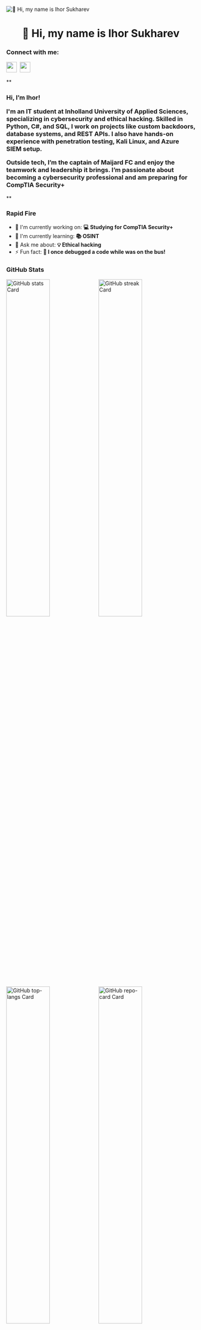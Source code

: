 ![👋 Hi, my name is Ihor Sukharev](https://user-images.githubusercontent.com/10498744/210012254-234538ff-d198-48aa-8964-37e6fd45d227.gif)

<div id="toc">
  <ul align="center" style="list-style: none">
    <summary>
      <h1>
        👋 Hi, my name is Ihor Sukharev
      </h1>
    </summary>
  </ul>
</div>

**<h3 align="left">Connect with me:</h3>** 
<p align="left"><a href="https://github.com/Sukharev-ukr" target="_blank"><img src="https://img.shields.io/badge/GitHub-100000?style=for-the-badge&logo=github&logoColor=white" height="28" style="margin-right: 4px"></a> <a href="https://www.linkedin.com/in/ihor-sukharev" target="_blank"><img src="https://img.shields.io/badge/LinkedIn-0077B5?style=for-the-badge&logo=linkedin&logoColor=white" height="28" style="margin-right: 4px"></a></p>

 **<h3 align="left">Hi, I’m Ihor!

I'm an IT student at Inholland University of Applied Sciences, specializing in cybersecurity and ethical hacking. Skilled in Python, C#, and SQL, I work on projects like custom backdoors, database systems, and REST APIs. I also have hands-on experience with penetration testing, Kali Linux, and Azure SIEM setup.

Outside tech, I’m the captain of Maijard FC and enjoy the teamwork and leadership it brings. I’m passionate about becoming a cybersecurity professional and am preparing for CompTIA Security+</h3>**

**<h3 align="left">Rapid Fire</h3>**

- 💼 I'm currently working on: **💻 Studying for CompTIA Security+**
- 🌱 I'm currently learning: **📚 OSINT**
- 💬 Ask me about: **💡 Ethical hacking**
- ⚡ Fun fact: **🎢 I once debugged a code while was on the bus!**

 **<h3 align="left">GitHub Stats</h3>**

<p align="left">
  <img width="48%" src="https://github-readme-stats.vercel.app/api?username=Sukharev-ukr&theme=react&hide_title=false&hide_rank=false&show_icons=false&include_all_commits=false&count_private=true&line_height=23" alt="GitHub stats Card" />
  <img width="48%" src="https://streak-stats.demolab.com/?user=Sukharev-ukr&theme=react&hide_border=false&date_format=M+j%5B%2C+Y%5D&mode=daily&hide_total_contributions=false&hide_current_streak=false&hide_longest_streak=false&card_height=200" alt="GitHub streak Card" />
</p>

<p align="left">
  <img width="48%" src="https://github-readme-stats.vercel.app/api/top-langs?username=Sukharev-ukr&theme=react&hide_title=false&layout=compact&langs_count=6&hide_progress=false&card_width=400" alt="GitHub top-langs Card" />
  <img width="48%" src="https://github-readme-stats.vercel.app/api/pin/?username=Sukharev-ukr&repo=Bubble&bg_color=35%2C2dd4bf%2C784BA0%2C2B86C5&show_owner=true&title_color=fff&text_color=fff&icon_color=fff" alt="GitHub repo-card Card" />
</p>


